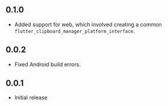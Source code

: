 ## 0.1.0

* Added support for web, which involved creating a common `flutter_clipboard_manager_platform_interface`.

## 0.0.2

* Fixed Android build errors.

## 0.0.1

* Initial release
